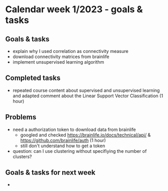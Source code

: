 # Calendar week 1/2023 - goals & tasks

## Goals & tasks
- explain why I used correlation as connectivity measure
- download connectivity matrices from brainlife 
- implement unsupervised learning algorithm

## Completed tasks
- repeated course content about supervised and unsupervised learning and adapted comment about the Linear Support Vector Classification (1 hour)

## Problems
- need a authorization token to download data from brainlife
    - googled and checked https://brainlife.io/docs/technical/api/ & https://github.com/brainlife/auth (1 hour)
    - still don't understand how to get a token
- question: can I use clustering without specifiying the number of clusters?

## Goals & tasks for next week
- 